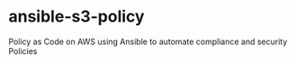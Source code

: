 # ansible-s3-policy
Policy as Code on AWS using Ansible to automate compliance and security Policies
